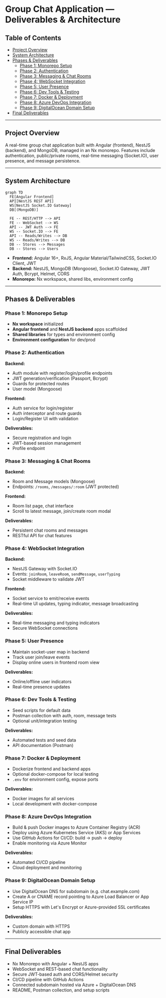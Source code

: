 # Group Chat Application — Deliverables & Architecture

## Table of Contents
- [Project Overview](#project-overview)
- [System Architecture](#system-architecture)
- [Phases & Deliverables](#phases--deliverables)
  - [Phase 1: Monorepo Setup](#phase-1-monorepo-setup)
  - [Phase 2: Authentication](#phase-2-authentication)
  - [Phase 3: Messaging & Chat Rooms](#phase-3-messaging--chat-rooms)
  - [Phase 4: WebSocket Integration](#phase-4-websocket-integration)
  - [Phase 5: User Presence](#phase-5-user-presence)
  - [Phase 6: Dev Tools & Testing](#phase-6-dev-tools--testing)
  - [Phase 7: Docker & Deployment](#phase-7-docker--deployment)
  - [Phase 8: Azure DevOps Integration](#phase-8-azure-devops-integration)
  - [Phase 9: DigitalOcean Domain Setup](#phase-9-digitalocean-domain-setup)
- [Final Deliverables](#final-deliverables)

---

## Project Overview
A real-time group chat application built with Angular (frontend), NestJS (backend), and MongoDB, managed in an Nx monorepo. Features include authentication, public/private rooms, real-time messaging (Socket.IO), user presence, and message persistence.

---

## System Architecture

```mermaid
graph TD
  FE[Angular Frontend]
  API[NestJS REST API]
  WS[NestJS Socket.IO Gateway]
  DB[(MongoDB)]

  FE -- REST/HTTP --> API
  FE -- WebSocket --> WS
  API -- JWT Auth --> FE
  WS -- Socket.IO --> FE
  API -- Reads/Writes --> DB
  WS -- Reads/Writes --> DB
  DB -- Stores --> Messages
  DB -- Stores --> Users
```

- **Frontend:** Angular 16+, RxJS, Angular Material/TailwindCSS, Socket.IO Client, JWT
- **Backend:** NestJS, MongoDB (Mongoose), Socket.IO Gateway, JWT Auth, Bcrypt, Helmet, CORS
- **Monorepo:** Nx workspace, shared libs, environment config

---

## Phases & Deliverables

### Phase 1: Monorepo Setup
- **Nx workspace** initialized
- **Angular frontend** and **NestJS backend** apps scaffolded
- **Shared libraries** for types and environment config
- **Environment configuration** for dev/prod

### Phase 2: Authentication
**Backend:**
- Auth module with register/login/profile endpoints
- JWT generation/verification (Passport, Bcrypt)
- Guards for protected routes
- User model (Mongoose)

**Frontend:**
- Auth service for login/register
- Auth interceptor and route guards
- Login/Register UI with validation

**Deliverables:**
- Secure registration and login
- JWT-based session management
- Profile endpoint

### Phase 3: Messaging & Chat Rooms
**Backend:**
- Room and Message models (Mongoose)
- Endpoints: `/rooms`, `/messages/:room` (JWT protected)

**Frontend:**
- Room list page, chat interface
- Scroll to latest message, join/create room modal

**Deliverables:**
- Persistent chat rooms and messages
- RESTful API for chat features

### Phase 4: WebSocket Integration
**Backend:**
- NestJS Gateway with Socket.IO
- Events: `joinRoom`, `leaveRoom`, `sendMessage`, `userTyping`
- Socket middleware to validate JWT

**Frontend:**
- Socket service to emit/receive events
- Real-time UI updates, typing indicator, message broadcasting

**Deliverables:**
- Real-time messaging and typing indicators
- Secure WebSocket connections

### Phase 5: User Presence
- Maintain socket-user map in backend
- Track user join/leave events
- Display online users in frontend room view

**Deliverables:**
- Online/offline user indicators
- Real-time presence updates

### Phase 6: Dev Tools & Testing
- Seed scripts for default data
- Postman collection with auth, room, message tests
- Optional unit/integration testing

**Deliverables:**
- Automated tests and seed data
- API documentation (Postman)

### Phase 7: Docker & Deployment
- Dockerize frontend and backend apps
- Optional docker-compose for local testing
- `.env` for environment config, expose ports

**Deliverables:**
- Docker images for all services
- Local development with docker-compose

### Phase 8: Azure DevOps Integration
- Build & push Docker images to Azure Container Registry (ACR)
- Deploy using Azure Kubernetes Service (AKS) or App Services
- Use GitHub Actions for CI/CD: build -> push -> deploy
- Enable monitoring via Azure Monitor

**Deliverables:**
- Automated CI/CD pipeline
- Cloud deployment and monitoring

### Phase 9: DigitalOcean Domain Setup
- Use DigitalOcean DNS for subdomain (e.g. chat.example.com)
- Create A or CNAME record pointing to Azure Load Balancer or App Service IP
- Setup HTTPS with Let's Encrypt or Azure-provided SSL certificates

**Deliverables:**
- Custom domain with HTTPS
- Publicly accessible chat app

---

## Final Deliverables
- Nx Monorepo with Angular + NestJS apps
- WebSocket and REST-based chat functionality
- Secure JWT-based auth and CORS/Helmet security
- CI/CD pipeline with GitHub Actions
- Connected subdomain hosted via Azure + DigitalOcean DNS
- README, Postman collection, and setup scripts 